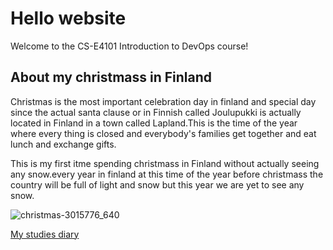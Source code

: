 # Hello website
Welcome to the CS-E4101 Introduction to DevOps course!

## About my christmass in Finland


Christmas is the most important celebration day in finland and special day since the actual santa clause or 
in Finnish called Joulupukki is actually located in Finland in a town called Lapland.This is the time of the 
year where every thing is closed and everybody's families get together and eat lunch and exchange gifts. 

This is my first itme spending christmass in Finland without actually seeing any snow.every year in finland 
at this time of the year before christmass the country will be full of light and snow but this year we are yet
to see any snow.


![christmas-3015776_640](https://user-images.githubusercontent.com/45696431/71326950-994bbe00-250a-11ea-8ceb-fe8026753420.jpg)

[My studies diary](diary-043.md)
